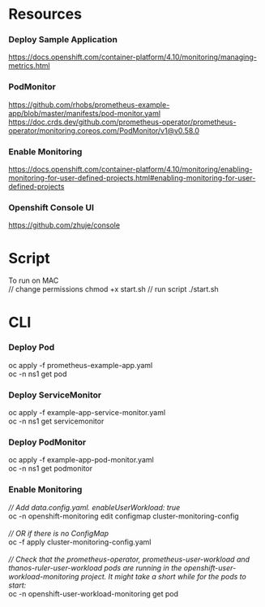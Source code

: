 # Resources 
### Deploy Sample Application 
https://docs.openshift.com/container-platform/4.10/monitoring/managing-metrics.html
### PodMonitor 
https://github.com/rhobs/prometheus-example-app/blob/master/manifests/pod-monitor.yaml
https://doc.crds.dev/github.com/prometheus-operator/prometheus-operator/monitoring.coreos.com/PodMonitor/v1@v0.58.0
### Enable Monitoring 
https://docs.openshift.com/container-platform/4.10/monitoring/enabling-monitoring-for-user-defined-projects.html#enabling-monitoring-for-user-defined-projects
### Openshift Console UI 
https://github.com/zhuje/console

# Script 
To run on MAC </br>
// change permissions
chmod +x start.sh 
// run script 
./start.sh 


# CLI 
### Deploy Pod 
oc apply -f prometheus-example-app.yaml </br>
oc -n ns1 get pod
### Deploy ServiceMonitor 
oc apply -f example-app-service-monitor.yaml </br>
oc -n ns1 get servicemonitor
### Deploy PodMonitor 
oc apply -f example-app-pod-monitor.yaml </br>
oc -n ns1 get podmonitor
### Enable Monitoring  
<i>// Add data.config.yaml. enableUserWorkload: true </br></i>
oc -n openshift-monitoring edit configmap cluster-monitoring-config </br></br>
<i>// OR if there is no ConfigMap </br></i>
oc -f apply cluster-monitoring-config.yaml </br></br>
<i>// Check that the prometheus-operator, prometheus-user-workload and thanos-ruler-user-workload pods are running in the openshift-user-workload-monitoring project. It might take a short while for the pods to start:</br></i>
oc -n openshift-user-workload-monitoring get pod

